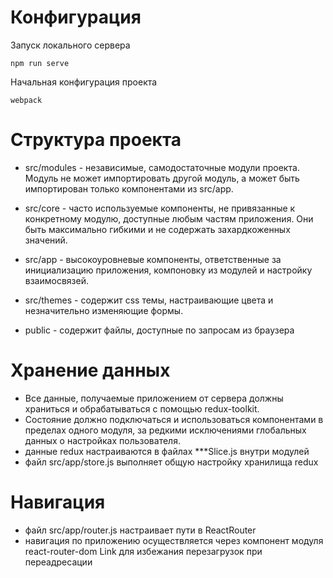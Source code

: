 # Конфигурация
Запуск локального сервера
```
npm run serve
```
Начальная конфигурация проекта
```
webpack
```

# Структура проекта

- src/modules - независимые, самодостаточные модули проекта. Модуль не может импортировать другой модуль, а может быть импортирован только компонентами из src/app.

- src/core - часто используемые компоненты, не привязанные к конкретному модулю, доступные любым частям приложения. Они быть максимально гибкими и не содержать захардкоженных значений.

- src/app - высокоуровневые компоненты, ответственные за инициализацию приложения, компоновку из модулей и настройку взаимосвязей.

- src/themes - содержит css темы, настраивающие цвета и незначительно изменяющие формы.

- public - содержит файлы, доступные по запросам из браузера

# Хранение данных
- Все данные, получаемые приложением от сервера должны храниться и обрабатываться с помощью redux-toolkit. 
- Состояние должно подключаться и использоваться компонентами в пределах одного модуля, за редкими исключениями глобальных данных о настройках пользователя.
- данные redux настраиваются в файлах ***Slice.js внутри модулей
- файл src/app/store.js выполняет общую настройку хранилища redux

# Навигация
- файл src/app/router.js настраивает пути в ReactRouter
- навигация по приложению осуществляется через компонент модуля react-router-dom Link для избежания перезагрузок при переадресации
